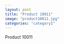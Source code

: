 ```yaml
---
layout: post
title: "Product 10011"
image: "product10011.jpg"
categories: "category1"
---
```

Product 10011

